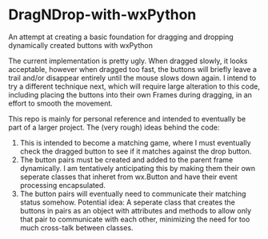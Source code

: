 # DragNDrop-with-wxPython
An attempt at creating a basic foundation for dragging and dropping dynamically created buttons with wxPython

The current implementation is pretty ugly. When dragged slowly, it looks acceptable, however when dragged too fast, the buttons will briefly leave a trail and/or disappear entirely until the mouse slows down again. I intend to try a different technique next, which will require large alteration to this code, including placing the buttons into their own Frames during dragging, in an effort to smooth the movement.

This repo is mainly for personal reference and intended to eventually be part of a larger project. The (very rough) ideas behind the code:

1) This is intended to become a matching game, where I must eventually check the dragged button to see if it matches against the drop button.
2) The button pairs must be created and added to the parent frame dynamically. I am tentatively anticipating this by making them their own seperate classes that inheret from wx.Button and have their event processing encapsulated.
3) The button pairs will eventually need to communicate their matching status somehow. Potential idea: A seperate class that creates the buttons in pairs as an object with attributes and methods to allow only that pair to communicate with each other, minimizing the need for  too much cross-talk between classes.

